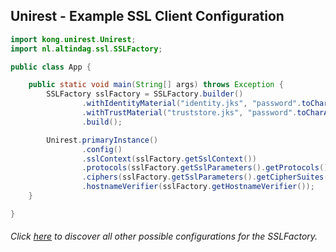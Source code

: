 ## Unirest - Example SSL Client Configuration

```java
import kong.unirest.Unirest;
import nl.altindag.ssl.SSLFactory;

public class App {

    public static void main(String[] args) throws Exception {
        SSLFactory sslFactory = SSLFactory.builder()
                .withIdentityMaterial("identity.jks", "password".toCharArray())
                .withTrustMaterial("truststore.jks", "password".toCharArray())
                .build();

        Unirest.primaryInstance()
                .config()
                .sslContext(sslFactory.getSslContext())
                .protocols(sslFactory.getSslParameters().getProtocols())
                .ciphers(sslFactory.getSslParameters().getCipherSuites())
                .hostnameVerifier(sslFactory.getHostnameVerifier());
    }

}
```
###### Click [here](../usage.html) to discover all other possible configurations for the SSLFactory.